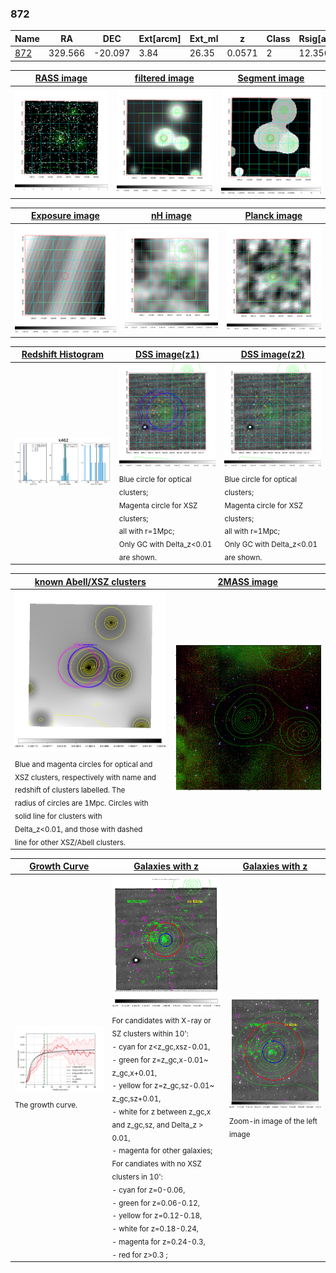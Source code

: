 <div STYLE="page-break-after: always;"></div>

### 872

|Name          |RA          |DEC      | Ext[arcm] | Ext_ml | z    | Class| Rsig[arcmin] | CRsig[c/s] | CR500[c/s] | R500[Mpc] |L500[erg/s]|F500[erg/s/cm^2]| M500[Msun]|Tx[keV]|beta|GC(XSZ,Delta_z<0.01)| GC(OPT,Delta_z<0.01)|GC|alias|
|--------------|------------|------------|---|---|-----------|--------|------|------|----|----|----|----|----|----|----|----|----|----|---|
|[872](script/872.md)     | 329.566       | -20.097       | 3.84    | 26.35   | 0.0571 | 2   | 12.356 |0.195 |0.191 |0.708 |2.691e+43 |3.455e-12 |1.067e+14 |2.269 |1.582 |MCXC, |Wen, |MCXC, |k462|

|[RASS image](../image/872/872_img.pdf)|[filtered image](../image/872/872_fil.pdf)|[Segment image](../image/872/872_seg.pdf)|
|-------------------|--------------------|-------------------|
| <img src="../image/872/872_img.png" width="300">  | <img src="../image/872/872_fil.png" width="300">   | <img src="../image/872/872_seg.png" width="300">  |

|[Exposure image](../image/872/872_mex.pdf)| [nH image](../image/872/872_nh.pdf)| [Planck image](../image/872/872_p.pdf)|
|-------------------|--------------------|-------------------|
|<img src="../image/872/872_mex.png" width="300">   | <img src="../image/872/872_nh.png" width="300">    | <img src="../image/872/872_p.png" width="300"> |

|[Redshift Histogram](../image/872/872_zg.pdf) | [DSS image(z1)](../image/872/872_dss_z1.pdf)      |  [DSS image(z2)](../image/872/872_dss_z2.pdf)    |
|-------------------|--------------------|-------------------|
|<img src="../image/872/872_zg.png" width="300"> |<img src="../image/872/872_dss_z1.png" width="300"> <sub><br>Blue circle for optical clusters; <br>Magenta circle for XSZ clusters; <br>all with r=1Mpc; <br>Only GC with Delta_z<0.01 are shown. </sub>| <img src="../image/872/872_dss_z2.png" width="300"><sub><br>Blue circle for optical clusters; <br>Magenta circle for XSZ clusters; <br>all with r=1Mpc; <br>Only GC with Delta_z<0.01 are shown. </sub> |

|[known Abell/XSZ clusters](../image/872/872_m.pdf) | [2MASS image](../image/872/872_2mass.pdf)      |
|-------------------|-------------------|
|<img src=../image/872/872_m.png width="300"> <sub><br>Blue and magenta circles for optical and <br>XSZ clusters, respectively with name and <br>redshift of clusters labelled. The <br>radius of circles are 1Mpc. Circles with <br>solid line for clusters with <br>Delta_z<0.01, and those with dashed <br>line for other XSZ/Abell clusters.        </sub>|<img src="../image/872/872_2mass.png" width="300">  |

|[Growth Curve](../image/872/872_gca_all.png) |[Galaxies with z](../image/872/872_opt_ned.pdf) |[Galaxies with z](../image/872/872_opt_ned_zoom.pdf) |
|-------------------|-------------------|-------------------|
| <img src="../image/872/872_gca_all.png" width="300"> <sub><br>The growth curve.</sub>| <img src=../image/872/872_opt_ned.png width="300"> <br><sub> For candidates with X-ray or SZ clusters within 10': <br> - cyan for z<z_gc,xsz-0.01, <br> - green for z=z_gc,x-0.01~ z_gc,x+0.01, <br> - yellow for z=z_gc,sz-0.01~ z_gc,sz+0.01, <br> - white for z between z_gc,x and z_gc,sz, and Delta_z > 0.01, <br> - magenta for other galaxies; <br>For candiates with no XSZ clusters in 10': <br> - cyan for z=0-0.06, <br> - green for z=0.06-0.12, <br> - yellow for z=0.12-0.18, <br> - white for z=0.18-0.24, <br> - magenta for z=0.24-0.3, <br> - red for z>0.3 ;  </sub>|<img src=../image/872/872_opt_ned_zoom.png width="300">  <br><sub> Zoom-in image of the left image</sub>|





